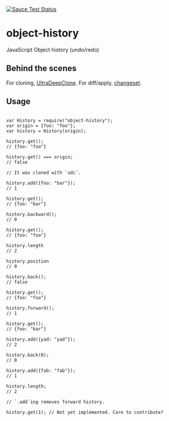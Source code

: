 [![Sauce Test Status](https://saucelabs.com/browser-matrix/object-history.svg)](https://saucelabs.com/u/object-history)

object-history
==============

JavaScript Object history (undo/redo)

## Behind the scenes

For cloning, [UltraDeepClone](https://github.com/imbcmdth/UltraDeepClone). For diff/apply, [changeset](https://github.com/eugeneware/changeset).

## Usage

```

var History = require("object-history");
var origin = {foo: "foo"};
var history = History(origin);

history.get();
// {foo: "foo"}

history.get() === origin;
// false

// It was cloned with `udc`.

history.add({foo: "bar"});
// 1

history.get();
// {foo: "bar"}

history.backward();
// 0

history.get();
// {foo: "foo"}

history.length
// 2

history.position
// 0

history.back();
// false

history.get();
// {foo: "foo"}

history.forward();
// 1

history.get();
// {foo: "bar"}

history.add({yad: "yad"});
// 2

history.back(0);
// 0

history.add({fab: "fab"});
// 1

history.length;
// 2

// `.add`ing removes forward history.

history.get(1); // Not yet implemented. Care to contribute?

```
